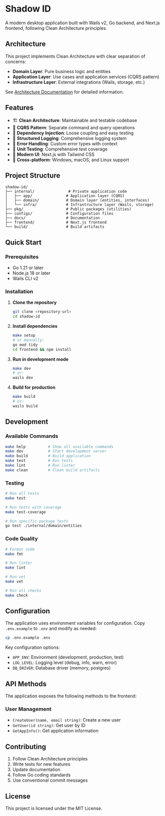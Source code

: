 # Shadow ID

A modern desktop application built with Wails v2, Go backend, and Next.js frontend, following Clean Architecture principles.

## Architecture

This project implements Clean Architecture with clear separation of concerns:

- **Domain Layer**: Pure business logic and entities
- **Application Layer**: Use cases and application services (CQRS pattern)
- **Infrastructure Layer**: External integrations (Wails, storage, etc.)

See [Architecture Documentation](docs/ARCHITECTURE.md) for detailed information.

## Features

- 🏗️ **Clean Architecture**: Maintainable and testable codebase
- 🎯 **CQRS Pattern**: Separate command and query operations
- 🔧 **Dependency Injection**: Loose coupling and easy testing
- 📝 **Structured Logging**: Comprehensive logging system
- 🚨 **Error Handling**: Custom error types with context
- 🧪 **Unit Testing**: Comprehensive test coverage
- 🎨 **Modern UI**: Next.js with Tailwind CSS
- 📱 **Cross-platform**: Windows, macOS, and Linux support

## Project Structure

```
shadow-id/
├── internal/               # Private application code
│   ├── app/               # Application layer (CQRS)
│   ├── domain/            # Domain layer (entities, interfaces)
│   └── infra/             # Infrastructure layer (Wails, storage)
├── pkg/                   # Public packages (utilities)
├── configs/               # Configuration files
├── docs/                  # Documentation
├── frontend/              # Next.js frontend
└── build/                 # Build artifacts
```

## Quick Start

### Prerequisites

- Go 1.21 or later
- Node.js 18 or later
- Wails CLI v2

### Installation

1. **Clone the repository**

   ```bash
   git clone <repository-url>
   cd shadow-id
   ```

2. **Install dependencies**

   ```bash
   make setup
   # or manually:
   go mod tidy
   cd frontend && npm install
   ```

3. **Run in development mode**

   ```bash
   make dev
   # or:
   wails dev
   ```

4. **Build for production**
   ```bash
   make build
   # or:
   wails build
   ```

## Development

### Available Commands

```bash
make help          # Show all available commands
make dev           # Start development server
make build         # Build application
make test          # Run tests
make lint          # Run linter
make clean         # Clean build artifacts
```

### Testing

```bash
# Run all tests
make test

# Run tests with coverage
make test-coverage

# Run specific package tests
go test ./internal/domain/entities
```

### Code Quality

```bash
# Format code
make fmt

# Run linter
make lint

# Run vet
make vet

# Run all checks
make check
```

## Configuration

The application uses environment variables for configuration. Copy `.env.example` to `.env` and modify as needed:

```bash
cp .env.example .env
```

Key configuration options:

- `APP_ENV`: Environment (development, production, test)
- `LOG_LEVEL`: Logging level (debug, info, warn, error)
- `DB_DRIVER`: Database driver (memory, postgres)

## API Methods

The application exposes the following methods to the frontend:

### User Management

- `CreateUser(name, email string)`: Create a new user
- `GetUser(id string)`: Get user by ID
- `GetAppInfo()`: Get application information

## Contributing

1. Follow Clean Architecture principles
2. Write tests for new features
3. Update documentation
4. Follow Go coding standards
5. Use conventional commit messages

## License

This project is licensed under the MIT License.
